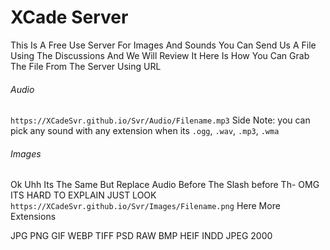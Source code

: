 # XCade Server

This Is A Free Use Server
For Images And Sounds
You Can Send Us A File Using The Discussions And We Will Review It
Here Is How You Can Grab The File From The Server Using URL

###### Audio
`https://XCadeSvr.github.io/Svr/Audio/Filename.mp3` Side Note: you can pick any sound with any extension when its `.ogg`, `.wav`, `.mp3`, `.wma`
###### Images
Ok Uhh Its The Same But Replace Audio Before The Slash before Th- OMG ITS HARD TO EXPLAIN JUST LOOK
`https://XCadeSvr.github.io/Svr/Images/Filename.png` 
Here More Extensions 

JPG
PNG
GIF
WEBP
TIFF
PSD
RAW
BMP
HEIF
INDD
JPEG 2000

